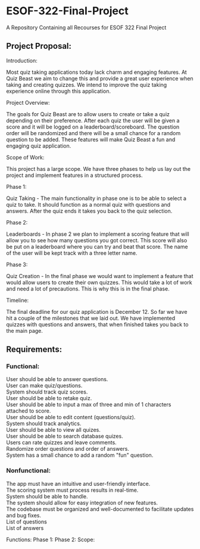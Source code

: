 # ESOF-322-Final-Project
A Repository Containing all Recourses for ESOF 322 Final Project


## Project Proposal:
Introduction: 

Most quiz taking applications today lack charm and engaging
features. At Quiz Beast we aim to change this and provide a
great user experience when taking and creating quizzes. We 
intend to improve the quiz taking experience online through
this application.

Project Overview:

The goals for Quiz Beast are to allow users to create or 
take a quiz depending on their preference. After each 
quiz the user will be given a score and it will be logged
on a leaderboard/scoreboard. The question order will be 
randomized and there will be a small chance for a random 
question to be added. These features will make Quiz Beast 
a fun and engaging quiz application.  

Scope of Work:

This project has a large scope. We have three phases to
help us lay out the project and implement features in a
structured process. 

Phase 1:

Quiz Taking - The main functionality in phase one is to
be able to select a quiz to take. It should function as
a normal quiz with questions and answers. After the quiz
ends it takes you back to the quiz selection.

Phase 2:

Leaderboards - In phase 2 we plan to implement a scoring
feature that will allow you to see how many questions you 
got correct. This score will also be put on a leaderboard 
where you can try and beat that score. The name of the user
will be kept track with a three letter name. 

Phase 3:

Quiz Creation - In the final phase we would want to implement
a feature that would allow users to create their own quizzes.
This would take a lot of work and need a lot of precautions.
This is why this is in the final phase. 

Timeline:

The final deadline for our quiz application is December 12.
So far we have hit a couple of the  milestones that we laid
out. We have implemented quizzes with questions and answers,
that when finished takes you back to the main page.

## Requirements: <br>
 ### Functional: <br>
 User should be able to answer questions.<br>
 User can make quiz/questions.<br>
 System should track quiz scores.<br>
 User should be able to retake quiz.<br>
 User should be able to input a max of three and min of 1 characters attached to score.<br>
 User should be able to edit content (questions/quiz).<br>
 System should track analytics.<br>
 User should be able to view all quizes.<br>
 User should be able to search database quizes.<br>
 Users can rate quizzes and leave comments.<br>
 Randomize order questions and order of answers.<br>
 System has a small chance to add a random "fun" question.<br>
 
 ### Nonfunctional:<br>
 The app must have an intuitive and user-friendly interface.<br>
 The scoring system must process results in real-time.<br>
 System should be able to handle.<br>
 The system should allow for easy integration of new features.<br>
 The codebase must be organized and well-documented to facilitate updates and bug fixes.<br>
 List of questions<br>
 List of answers<br>
 
Functions:
Phase 1:
Phase 2:
Scope:


